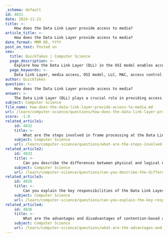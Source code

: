 ```yaml
---
_schema: default
id: 4831
date: 2024-11-21
title: >-
    How does the Data Link Layer provide access to media?
article_title: >-
    How does the Data Link Layer provide access to media?
date_format: MMM DD, YYYY
post_on_text: Posted on
seo:
  title: QuickTakes | Computer Science
  page_description: >-
    Explore how the Data Link Layer (DLL) in the OSI model enables access to media through its functions like frame processing, error detection, and control mechanisms, ensuring reliable and efficient data transmission between network devices.
  page_keywords: >-
    Data Link Layer, media access, OSI model, LLC, MAC, access control mechanisms, CSMA/CD, Token Ring, frame structure, error detection, error correction, logical topology, hop-to-hop communication, network communication, data transmission, network layer, network devices
author: QuickTakes
question: >-
    How does the Data Link Layer provide access to media?
answer: >-
    The Data Link Layer (DLL) plays a crucial role in providing access to media in network communications. It is the second layer of the OSI (Open Systems Interconnection) model and is primarily responsible for node-to-node data delivery, ensuring that data is transmitted error-free between directly connected devices.\n\n### Key Functions of the Data Link Layer in Media Access\n\n1. **Sublayers**: The Data Link Layer is divided into two sublayers:\n   - **Logical Link Control (LLC)**: This sublayer manages communication between the network layer and the data link layer, providing services such as error checking and flow control.\n   - **Media Access Control (MAC)**: The MAC sublayer is responsible for controlling how devices on a network gain access to the medium. It adds Layer 3 addresses to frames and facilitates the transfer of frames onto the physical medium.\n\n2. **Access Control Mechanisms**: The DLL employs various access control methods to manage how multiple devices share the same communication medium. This is essential in preventing data collisions and ensuring orderly communication. Common access control methods include:\n   - **Carrier Sense Multiple Access with Collision Detection (CSMA/CD)**: This protocol allows devices to sense the medium before transmitting. If the medium is idle, a device can send its data. If a collision occurs, the devices will stop transmitting and attempt to resend after a random backoff period.\n   - **Token Ring**: In this method, a token circulates in the network, and only the device holding the token can transmit data, thus preventing collisions.\n\n3. **Frame Structure and Processing**: The Data Link Layer encapsulates network layer packets into frames, which include headers and trailers that contain control information such as source and destination MAC addresses. This structure is vital for the identification of devices on the network and for ensuring that frames are delivered to the correct destination.\n\n4. **Error Detection and Correction**: The DLL implements error detection mechanisms, such as checksums and cyclic redundancy checks (CRC), to identify and correct errors that may occur during transmission. This ensures reliable communication over the physical medium.\n\n5. **Logical Topology Awareness**: The Data Link Layer is aware of the logical topology of the network, which influences how it manages access to the media. Different topologies (e.g., point-to-point, hub-and-spoke, mesh) may require different framing and access control strategies.\n\n6. **Hop-to-Hop Communication**: The DLL facilitates hop-to-hop communication, meaning it manages the transfer of data between two directly connected devices, such as a computer and a router. This is essential for the overall functioning of a network, as it ensures that data can be passed along the network efficiently.\n\nIn summary, the Data Link Layer provides access to media through its structured approach to frame processing, error management, and access control mechanisms, ensuring that data is transmitted reliably and efficiently across the network.
subject: Computer Science
file_name: how-does-the-data-link-layer-provide-access-to-media.md
url: /learn/computer-science/questions/how-does-the-data-link-layer-provide-access-to-media
score: -1.0
related_article1:
    id: 4832
    title: >-
        What are the steps involved in frame processing at the Data Link Layer?
    subject: Computer Science
    url: /learn/computer-science/questions/what-are-the-steps-involved-in-frame-processing-at-the-data-link-layer
related_article2:
    id: 4833
    title: >-
        Can you describe the differences between physical and logical network topologies?
    subject: Computer Science
    url: /learn/computer-science/questions/can-you-describe-the-differences-between-physical-and-logical-network-topologies
related_article3:
    id: 4826
    title: >-
        Can you explain the key responsibilities of the Data Link Layer?
    subject: Computer Science
    url: /learn/computer-science/questions/can-you-explain-the-key-responsibilities-of-the-data-link-layer
related_article4:
    id: 4836
    title: >-
        What are the advantages and disadvantages of contention-based access methods?
    subject: Computer Science
    url: /learn/computer-science/questions/what-are-the-advantages-and-disadvantages-of-contentionbased-access-methods
---
```


&nbsp;